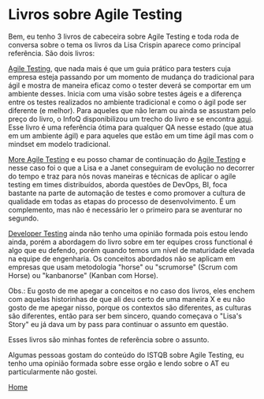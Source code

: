 # Livros sobre Agile Testing

Bem, eu tenho 3 livros de cabeceira sobre Agile Testing e toda roda de conversa sobre o tema os livros da Lisa Crispin aparece como principal referência. São dois livros:

[Agile Testing](https://goo.gl/MjFe6B), que nada mais é que um guia prático para testers cuja empresa esteja passando por um momento de mudança do tradicional para ágil e mostra de maneira eficaz como o tester deverá se comportar em um ambiente desses. Inicia com uma visão sobre testes ágeis e a diferença entre os testes realizados no ambiente tradicional e como o ágil pode ser diferente (e melhor). Para aqueles que não leram ou ainda se assustam pelo preço do livro, o InfoQ disponibilizou um trecho do livro e se encontra [aqui](https://res.infoq.com/articles/agile-testing-book-excerpt/pt/resources/CrispinGregoryAgileTesting_Chp21.pdf). Esse livro é uma referência ótima para qualquer QA nesse estado (que atua em um ambiente ágil) e para aqueles que estão em um time ágil mas com o mindset em modelo tradicional.

[More Agile Testing](https://goo.gl/eQsZ1B) e eu posso chamar de continuação do [Agile Testing](https://goo.gl/MjFe6B) e nesse caso foi o que a Lisa e a Janet conseguiram de evolução no decorrer do tempo e traz para nós novas maneiras e técnicas de aplicar o agile testing em times distribuídos, aborda questões de DevOps, BI, foca bastante na parte de automação de testes e como promover a cultura de qualidade em todas as etapas do processo de desenvolvimento. É um complemento, mas não é necessário ler o primeiro para se aventurar no segundo.

[Developer Testing](https://goo.gl/VzFHFt) ainda não tenho uma opinião formada pois estou lendo ainda, porém a abordagem do livro sobre em ter equipes cross functional é algo que eu defendo, porém quando temos um nível de maturidade elevada na equipe de engenharia. Os conceitos abordados não se aplicam em empresas que usam metodologia "horse" ou "scrumorse" (Scrum com Horse) ou "kanbanorse" (Kanban com Horse).

Obs.: Eu gosto de me apegar a conceitos e no caso dos livros, eles enchem com aquelas historinhas de que ali deu certo de uma maneira X e eu não gosto de me apegar nisso, porque os contextos são diferentes, as culturas são diferentes, então para ser bem sincero, quando começava o "Lisa's Story" eu já dava um by pass para continuar o assunto em questão.

Esses livros são minhas fontes de referência sobre o assunto.

Algumas pessoas gostam do conteúdo do ISTQB sobre Agile Testing, eu tenho uma opinião formada sobre esse orgão e lendo sobre o AT eu particularmente não gostei.

[Home](https://github.com/thiagomarquessp/a-importancia-da-leitura-para-qas/blob/master/README.md)
